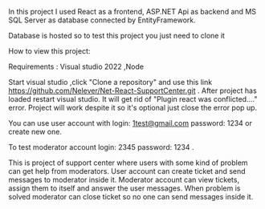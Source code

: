 In this project I used React as a frontend, ASP.NET Api as backend and MS SQL Server as database connected by EntityFramework.

Database is hosted so to test this project you just need to clone it

How to view this project:

Requirements : 
Visual studio 2022 ,Node

Start visual studio ,click "Clone a repository" and use this link https://github.com/Nelever/Net-React-SupportCenter.git .
After project has loaded restart visual studio. It will get rid of  "Plugin react was conflicted...." error. Project will work despite it so it's optional just close the error pop up.

You can use user account with login: 1test@gmail.com password: 1234 or create new one.

To test moderator account login: 2345 password: 1234 .

This is project of support center where users with some kind of problem can get help from moderators. User account can create ticket and send messages to moderator inside it. Moderator account can view tickets, assign them to itself and answer the user messages. When problem is solved moderator can close ticket so no one can send messages inside it.
